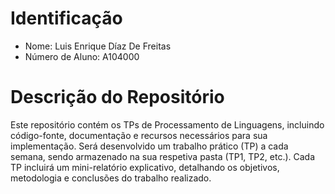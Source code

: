 # Identificação

- Nome: Luis Enrique Díaz De Freitas
- Número de Aluno: A104000

# Descrição do Repositório

Este repositório contém os TPs de Processamento de Linguagens, incluindo código-fonte, documentação e recursos necessários para sua implementação. Será desenvolvido um trabalho prático (TP) a cada semana, sendo armazenado na sua respetiva pasta (TP1, TP2, etc.). Cada TP incluirá um mini-relatório explicativo, detalhando os objetivos, metodologia e conclusões do trabalho realizado.










<!-- #### Instrução de utilização -->



<!-- Há duas maneiras de executar o programa .

1. Indicando o path do ficheiro
 ```sh
    $ python3 somador_OnOff.py <file_path>
```

2. Utilizando o stdin
 ```sh
    $ python3 somador_OnOff.py
``` -->